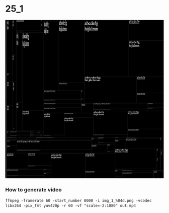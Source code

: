 # 25_1
![](art/art.png)

### How to generate video
```
ffmpeg -framerate 60 -start_number 0000 -i img_1_%04d.png -vcodec libx264 -pix_fmt yuv420p -r 60 -vf "scale=-2:1080" out.mp4
```
